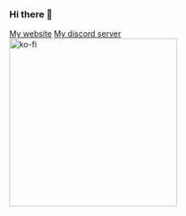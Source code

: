 ### Hi there 👋  

[My website](https://zyrafaq.com)
[My discord server](https://discord.com/invite/bZxyTVUP5g)
<br>
<a href="https://ko-fi.com/zyrafaq">
    <img src="https://storage.ko-fi.com/cdn/brandasset/v2/support_me_on_kofi_beige.png" alt="ko-fi" width="300" />
</a>

